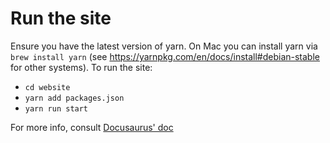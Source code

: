 # Run the site

Ensure you have the latest version of yarn. On Mac you can install yarn via `brew install yarn` (see https://yarnpkg.com/en/docs/install#debian-stable for other systems). To run the site:

- `cd website`
- `yarn add packages.json`
- `yarn run start`

For more info, consult [Docusaurus' doc](https://docusaurus.io/docs/en/installation.html)
